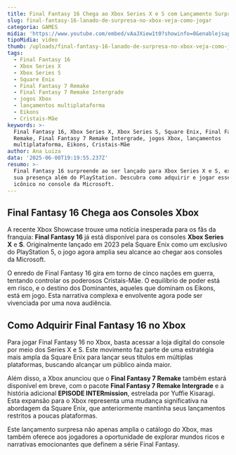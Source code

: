 ```yaml
---
title: Final Fantasy 16 Chega ao Xbox Series X e S com Lançamento Surpresa
slug: final-fantasy-16-lanado-de-surpresa-no-xbox-veja-como-jogar
categoria: GAMES
midia: 'https://www.youtube.com/embed/vAaJXiew1t0?showinfo=0&enablejsapi=1'
tipoMidia: video
thumb: /uploads/final-fantasy-16-lanado-de-surpresa-no-xbox-veja-como-jogar-thumb.png
tags:
  - Final Fantasy 16
  - Xbox Series X
  - Xbox Series S
  - Square Enix
  - Final Fantasy 7 Remake
  - Final Fantasy 7 Remake Intergrade
  - jogos Xbox
  - lançamentos multiplataforma
  - Eikons
  - Cristais-Mãe
keywords: >-
  Final Fantasy 16, Xbox Series X, Xbox Series S, Square Enix, Final Fantasy 7
  Remake, Final Fantasy 7 Remake Intergrade, jogos Xbox, lançamentos
  multiplataforma, Eikons, Cristais-Mãe
author: Ana Luiza
data: '2025-06-08T19:19:55.237Z'
resumo: >-
  Final Fantasy 16 surpreende ao ser lançado para Xbox Series X e S, expandindo
  sua presença além do PlayStation. Descubra como adquirir e jogar esse título
  icônico no console da Microsoft.
---
```


## Final Fantasy 16 Chega aos Consoles Xbox

A recente Xbox Showcase trouxe uma notícia inesperada para os fãs da franquia: **Final Fantasy 16** já está disponível para os consoles **Xbox Series X** e **S**. Originalmente lançado em 2023 pela Square Enix como um exclusivo do PlayStation 5, o jogo agora amplia seu alcance ao chegar aos consoles da Microsoft.

O enredo de Final Fantasy 16 gira em torno de cinco nações em guerra, tentando controlar os poderosos Cristais-Mãe. O equilíbrio de poder está em risco, e o destino dos Dominantes, aqueles que dominam os Eikons, está em jogo. Esta narrativa complexa e envolvente agora pode ser vivenciada por uma nova audiência.

## Como Adquirir Final Fantasy 16 no Xbox

Para jogar Final Fantasy 16 no Xbox, basta acessar a loja digital do console por meio dos Series X e S. Este movimento faz parte de uma estratégia mais ampla da Square Enix para lançar seus títulos em múltiplas plataformas, buscando alcançar um público ainda maior.

Além disso, a Xbox anunciou que o **Final Fantasy 7 Remake** também estará disponível em breve, com o pacote **Final Fantasy 7 Remake Intergrade** e a história adicional **EPISODE INTERmission**, estrelada por Yuffie Kisaragi. Esta expansão para o Xbox representa uma mudança significativa na abordagem da Square Enix, que anteriormente mantinha seus lançamentos restritos a poucas plataformas.

Este lançamento surpresa não apenas amplia o catálogo do Xbox, mas também oferece aos jogadores a oportunidade de explorar mundos ricos e narrativas emocionantes que definem a série Final Fantasy.
